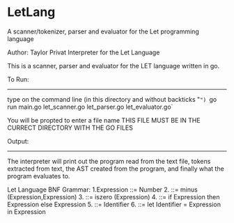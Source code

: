 # LetLang
A scanner/tokenizer, parser and evaluator for the Let programming language

Author: Taylor Privat
Interpreter for the Let Language

This is a scanner, parser and evaluator for the LET language written in go.

To Run:
*********************************************
type on the command line (in this directory and without backticks "`")
`go run main.go let_scanner.go let_parser.go let_evaluator.go`

You will be propted to enter a file name
THIS FILE MUST BE IN THE CURRECT DIRECTORY WITH THE GO FILES

Output:
********************************************
The interpreter will print out the program read from the text file,
tokens extracted from text,
the AST created from the program,
and finally what the program evaluates to.


Let Language BNF Grammar:
1.Expression ::=  Number
2.           ::=  minus (Expression,Expression)
3.           ::=  iszero (Expression)
4.           ::=  if Expression then Expression else Expression
5.           ::=  Identifier
6.           ::=  let Identifier = Expression in Expression
